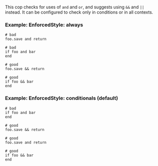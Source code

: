 This cop checks for uses of `and` and `or`, and suggests using `&&` and
`||` instead. It can be configured to check only in conditions or in
all contexts.

### Example: EnforcedStyle: always
    # bad
    foo.save and return

    # bad
    if foo and bar
    end

    # good
    foo.save && return

    # good
    if foo && bar
    end

### Example: EnforcedStyle: conditionals (default)
    # bad
    if foo and bar
    end

    # good
    foo.save && return

    # good
    foo.save and return

    # good
    if foo && bar
    end
